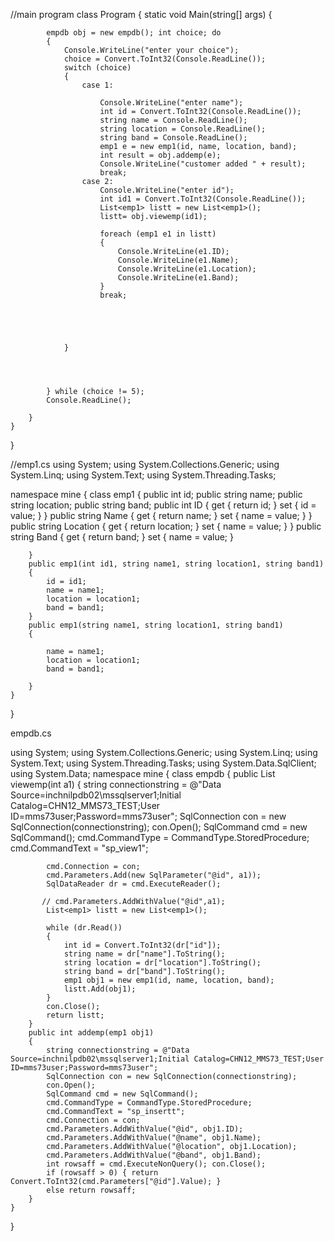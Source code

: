 //main program
 class Program
    {
        static void Main(string[] args)
        {

            empdb obj = new empdb(); int choice; do
            {
                Console.WriteLine("enter your choice");
                choice = Convert.ToInt32(Console.ReadLine());
                switch (choice)
                {
                    case 1:

                        Console.WriteLine("enter name");
                        int id = Convert.ToInt32(Console.ReadLine());
                        string name = Console.ReadLine();
                        string location = Console.ReadLine();
                        string band = Console.ReadLine();
                        emp1 e = new emp1(id, name, location, band);
                        int result = obj.addemp(e);
                        Console.WriteLine("customer added " + result);
                        break;
                    case 2:
                        Console.WriteLine("enter id");
                        int id1 = Convert.ToInt32(Console.ReadLine());
                        List<emp1> listt = new List<emp1>();
                        listt= obj.viewemp(id1);

                        foreach (emp1 e1 in listt)
                        {
                            Console.WriteLine(e1.ID);
                            Console.WriteLine(e1.Name);
                            Console.WriteLine(e1.Location);
                            Console.WriteLine(e1.Band);
                        }
                        break;





                }




            } while (choice != 5);
            Console.ReadLine();

        }
    }
}






//emp1.cs
using System;
using System.Collections.Generic;
using System.Linq;
using System.Text;
using System.Threading.Tasks;

namespace mine
{
    class emp1
    {
        public int id;
        public string name;
        public string location;
        public string band;
        public int ID
        {
            get { return id; }
            set { id = value; }
        }
        public string Name
        {
            get { return name; }
            set { name = value; }
        }
        public string Location
        {
            get { return location; }
            set { name = value; }
        }
        public string Band
        {
            get { return band; }
            set { name = value; }

        }
        public emp1(int id1, string name1, string location1, string band1)
        {
            id = id1;
            name = name1;
            location = location1;
            band = band1;
        }
        public emp1(string name1, string location1, string band1)
        {

            name = name1;
            location = location1;
            band = band1;

        }
    }
}



empdb.cs



using System;
using System.Collections.Generic;
using System.Linq;
using System.Text;
using System.Threading.Tasks;
using System.Data.SqlClient;
using System.Data;
namespace mine
{
    class empdb
    {
        public List<emp1> viewemp(int a1)
        {
            string connectionstring = @"Data Source=inchnilpdb02\mssqlserver1;Initial Catalog=CHN12_MMS73_TEST;User ID=mms73user;Password=mms73user";
            SqlConnection con = new SqlConnection(connectionstring); con.Open();
            SqlCommand cmd = new SqlCommand();
            cmd.CommandType = CommandType.StoredProcedure;
            cmd.CommandText = "sp_view1";
           
            cmd.Connection = con;
            cmd.Parameters.Add(new SqlParameter("@id", a1));
            SqlDataReader dr = cmd.ExecuteReader();
          
           // cmd.Parameters.AddWithValue("@id",a1);
            List<emp1> listt = new List<emp1>();

            while (dr.Read())
            {
                int id = Convert.ToInt32(dr["id"]);
                string name = dr["name"].ToString();
                string location = dr["location"].ToString();
                string band = dr["band"].ToString();
                emp1 obj1 = new emp1(id, name, location, band);
                listt.Add(obj1);
            }
            con.Close();
            return listt;
        }
        public int addemp(emp1 obj1)
        {
            string connectionstring = @"Data Source=inchnilpdb02\mssqlserver1;Initial Catalog=CHN12_MMS73_TEST;User ID=mms73user;Password=mms73user";
            SqlConnection con = new SqlConnection(connectionstring);
            con.Open();
            SqlCommand cmd = new SqlCommand();
            cmd.CommandType = CommandType.StoredProcedure;
            cmd.CommandText = "sp_insertt";
            cmd.Connection = con;
            cmd.Parameters.AddWithValue("@id", obj1.ID);
            cmd.Parameters.AddWithValue("@name", obj1.Name);
            cmd.Parameters.AddWithValue("@location", obj1.Location);
            cmd.Parameters.AddWithValue("@band", obj1.Band);
            int rowsaff = cmd.ExecuteNonQuery(); con.Close();
            if (rowsaff > 0) { return Convert.ToInt32(cmd.Parameters["@id"].Value); }
            else return rowsaff;
        }
    }
}
    


